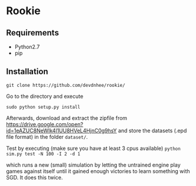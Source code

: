 # Rookie

## Requirements
- Python2.7
- pip

## Installation
`git clone https://github.com/devdnhee/rookie/`

Go to the directory and execute

`sudo python setup.py install`

Afterwards, download and extract the zipfile from https://drive.google.com/open?id=1eAZUC8NeWIk4l1UU8HVeL4HjnC0g9hsY and store the datasets (.epd file format) in the folder `dataset/`.

Test by executing (make sure you have at least 3 cpus available)
`python sim.py test -N 100 -I 2 -d 1`

which runs a new (small) simulation by letting the untrained engine play games against itself until it gained enough victories to learn something with SGD. It does this twice.
